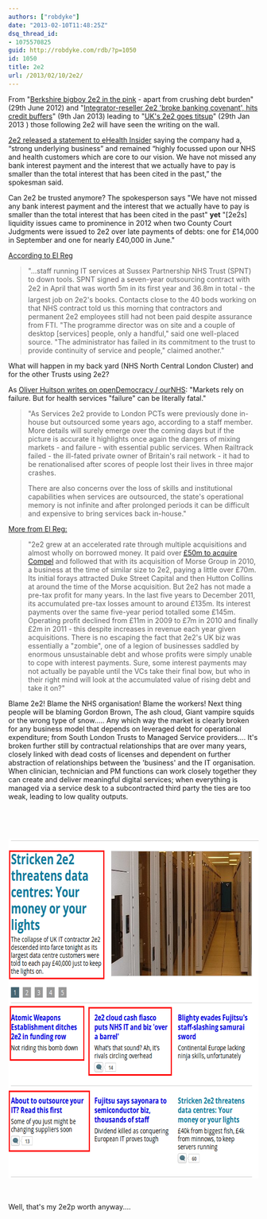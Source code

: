 ```yaml
---
authors: ["robdyke"]
date: "2013-02-10T11:48:25Z"
dsq_thread_id:
- 1075570825
guid: http://robdyke.com/rdb/?p=1050
id: 1050
title: 2e2
url: /2013/02/10/2e2/
---
```

From "[Berkshire bigboy 2e2 in the pink](http://j.mp/YCES4F) - apart from crushing debt burden" (29th June 2012) and "[Integrator-reseller 2e2 'broke banking covenant', hits credit buffers](http://j.mp/UAyTXo)" (9th Jan 2013) leading to "[UK's 2e2 goes titsup](http://j.mp/11aftv6)" (29th Jan 2013 ) those following 2e2 will have seen the writing on the wall.

[2e2 released a statement to eHealth Insider](http://j.mp/Z371SL) saying the company had a, “strong underlying business” and remained “highly focussed upon our NHS and health customers which are core to our vision. We have not missed any bank interest payment and the interest that we actually have to pay is smaller than the total interest that has been cited in the past,” the spokesman said.

Can 2e2 be trusted anymore? The spokesperson says "We have not missed any bank interest payment and the interest that we actually have to pay is smaller than the total interest that has been cited in the past" **yet** "[2e2s] liquidity issues came to prominence in 2012 when two County Court Judgments were issued to 2e2 over late payments of debts: one for £14,000 in September and one for nearly £40,000 in June."

<!--more-->

[According to El Reg](http://j.mp/YGN1VK)

> "...staff running IT services at Sussex Partnership NHS Trust (SPNT) to down tools. SPNT signed a seven-year outsourcing contract with 2e2 in April that was worth 5m in its first year and 36.8m in total - the largest job on 2e2's books. Contacts close to the 40 bods working on that NHS contract told us this morning that contractors and permanent 2e2 employees still had not been paid despite assurance from FTI. "The programme director was on site and a couple of desktop [services] people, only a handful," said one well-placed source. "The administrator has failed in its commitment to the trust to provide continuity of service and people," claimed another."

What will happen in my back yard (NHS North Central London Cluster) and for the other Trusts using 2e2?

As [Oliver Huitson writes on openDemocracy / ourNHS](http://j.mp/XvSV5C): "Markets rely on failure. But for health services "failure" can be literally fatal."

> "As Services 2e2 provide to London PCTs were previously done in-house but outsourced some years ago, according to a staff member. More details will surely emerge over the coming days but if the picture is accurate it highlights once again the dangers of mixing markets - and failure - with essential public services. When Railtrack failed - the ill-fated private owner of Britain's rail network - it had to be renationalised after scores of people lost their lives in three major crashes.
>
> There are also concerns over the loss of skills and institutional capabilities when services are outsourced, the state's operational memory is not infinite and after prolonged periods it can be difficult and expensive to bring services back in-house."

[More from El Reg:](http://www.theregister.co.uk/2013/02/05/2e2_analysis/)

> "2e2 grew at an accelerated rate through multiple acquisitions and almost wholly on borrowed money. It paid over [£50m to acquire Compel](http://www.channelregister.co.uk/2007/03/06/compel_sold_pe/) and followed that with its acquisition of Morse Group in 2010, a business at the time of similar size to 2e2, paying a little over £70m. Its initial forays attracted Duke Street Capital and then Hutton Collins at around the time of the Morse acquisition. But 2e2 has not made a pre-tax profit for many years. In the last five years to December 2011, its accumulated pre-tax losses amount to around £135m. Its interest payments over the same five-year period totalled some £145m. Operating profit declined from £11m in 2009 to £7m in 2010 and finally £2m in 2011 - this despite increases in revenue each year given acquisitions. There is no escaping the fact that 2e2's UK biz was essentially a "zombie", one of a legion of businesses saddled by enormous unsustainable debt and whose profits were simply unable to cope with interest payments. Sure, some interest payments may not actually be payable until the VCs take their final bow, but who in their right mind will look at the accumulated value of rising debt and take it on?"

Blame 2e2! Blame the NHS organisation! Blame the workers! Next thing people will be blaming Gordon Brown, The ash cloud, Giant vampire squids or the wrong type of snow..... Any which way the market is clearly broken for any business model that depends on leveraged debt for operational expenditure; from South London Trusts to Managed Service providers.... It's broken further still by contractual relationships that are over many years, closely linked with dead costs of licenses and dependent on further abstraction of relationships between the 'business' and the IT organisation. When clinician, technician and PM functions can work closely together they can create and deliver meaningful digital services; when everything is managed via a service desk to a subcontracted third party the ties are too weak, leading to low quality outputs.

&nbsp;

&nbsp;

<img class="aligncenter size-full wp-image-1052" alt="2e2 stories on El Reg" src="/pubfiles/2013/02/Selection_201.png" width="675" height="684" />

&nbsp;

Well, that's my 2e2p worth anyway....
